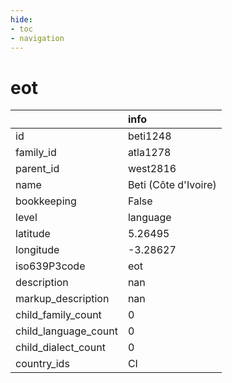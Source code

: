 ```yaml
---
hide:
- toc
- navigation
---
```

# eot
|                      | info                 |
|:---------------------|:---------------------|
| id                   | beti1248             |
| family_id            | atla1278             |
| parent_id            | west2816             |
| name                 | Beti (Côte d'Ivoire) |
| bookkeeping          | False                |
| level                | language             |
| latitude             | 5.26495              |
| longitude            | -3.28627             |
| iso639P3code         | eot                  |
| description          | nan                  |
| markup_description   | nan                  |
| child_family_count   | 0                    |
| child_language_count | 0                    |
| child_dialect_count  | 0                    |
| country_ids          | CI                   |
